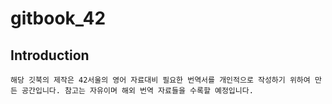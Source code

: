 # gitbook_42

## Introduction 
	해당 깃북의 제작은 42서울의 영어 자료대비 필요한 번역서를 개인적으로 작성하기 위하여 만든 공간입니다. 참고는 자유이며 해외 번역 자료들을 수록할 예정입니다. 
